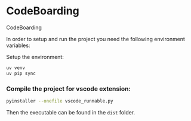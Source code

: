 # CodeBoarding

CodeBoarding

In order to setup and run the project you need the following environment variables:

Setup the environment:

```bash
uv venv
uv pip sync
```

### Compile the project for vscode extension:

```bash
pyinstaller --onefile vscode_runnable.py
```

Then the executable can be found in the `dist` folder.